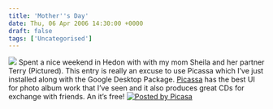 ```yaml
---
title: 'Mother''s Day'
date: Thu, 06 Apr 2006 14:30:00 +0000
draft: false
tags: ['Uncategorised']
---
```


[![](http://photos1.blogger.com/blogger/5962/23/320/IMG_0034.jpg)](http://photos1.blogger.com/blogger/5962/23/640/IMG_0034.jpg) Spent a nice weekend in Hedon with with my mom Sheila and her partner Terry (Pictured). This entry is really an excuse to use Picassa which I’ve just installed along with the Google Desktop Package. [Picassa](http://picasa.google.com/) has the best UI for photo album work that I’ve seen and it also produces great CDs for exchange with friends. An it’s free! [![Posted by Picasa](http://photos1.blogger.com/pbp.gif)](http://picasa.google.com/blogger/)